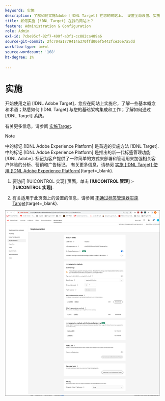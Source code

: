 ```yaml
---
keywords: 实施
description: 了解如何实施Adobe [!DNL Target] 在您的网站上。 设置全局设置、实施方法（AEP Web SDK或at.js）等。
title: 如何实施 [!DNL Target] 在我的网站上？
feature: Administration & Configuration
role: Admin
exl-id: 7cbe95cf-82f7-490f-a3f1-cc882ca489a6
source-git-commit: 2fc704a1779414a370ffd00ef5442fce36e7a5dd
workflow-type: tm+mt
source-wordcount: '168'
ht-degree: 1%

---
```


# 实施

开始使用之前 [!DNL Adobe Target]，您应在网站上实施它，了解一些基本概念和术语；熟悉如何 [!DNL Target] 与您的基础架构集成和工作；了解如何通过 [!DNL Target] 系统。

有关更多信息，请参阅 [实施Target](/help/main/c-implementing-target/implementing-target.md).

>[!NOTE]
>
>中的标记 [!DNL Adobe Experience Platform] 是首选的实施方法 [!DNL Target]. 中的标记 [!DNL Adobe Experience Platform] 是推出的新一代标签管理功能 [!DNL Adobe]. 标记为客户提供了一种简单的方式来部署和管理用来加强相关客户体验的分析、营销和广告标记。 有关更多信息，请参阅 [实施 [!DNL Target] 使用 [!DNL Adobe Experience Platform]](https://experienceleague.adobe.com/docs/target-dev/developer/client-side/at-js-implementation/deploy-at-js/implement-target-using-adobe-launch.html){target=_blank}.

1. 要访问 [!UICONTROL 实现] 页面，单击 **[!UICONTROL 管理]** > **[!UICONTROL 实现]**.

1. 有关适用于此页面上的设置的信息，请参阅 [不通过标签管理器实施Target](https://experienceleague.adobe.com/docs/target-dev/developer/client-side/at-js-implementation/deploy-at-js/implement-target-without-a-tag-manager.html){target=_blank}.

![“实施”页面](/help/main/administrating-target/assets/implementation.png)
